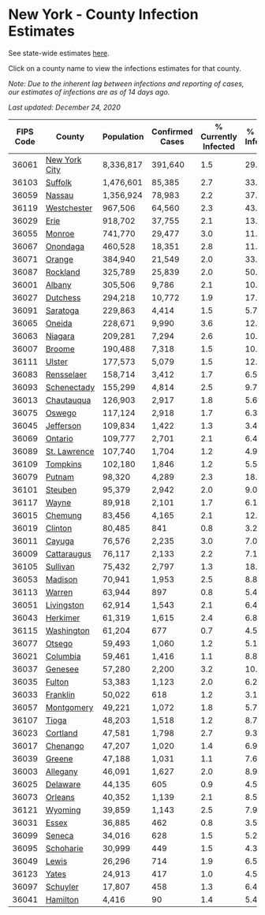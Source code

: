 # New York - County Infection Estimates

See state-wide estimates [here](/infections/us-ny).

Click on a county name to view the infections estimates for that county.

*Note: Due to the inherent lag between infections and reporting of cases, our estimates of infections are as of 14 days ago.*

*Last updated: December 24, 2020*

|   FIPS Code |                         County |   Population |   Confirmed Cases |   % Currently Infected |   % Total Infected |
|-------------|--------------------------------|--------------|-------------------|------------------------|--------------------|
|       36061 | [New York City](new-york-city) |    8,336,817 |           391,640 |                    1.5 |               29.2 |
|       36103 |             [Suffolk](suffolk) |    1,476,601 |            85,385 |                    2.7 |               33.9 |
|       36059 |               [Nassau](nassau) |    1,356,924 |            78,983 |                    2.2 |               37.3 |
|       36119 |     [Westchester](westchester) |      967,506 |            64,560 |                    2.3 |               43.1 |
|       36029 |                   [Erie](erie) |      918,702 |            37,755 |                    2.1 |               13.1 |
|       36055 |               [Monroe](monroe) |      741,770 |            29,477 |                    3.0 |               11.0 |
|       36067 |           [Onondaga](onondaga) |      460,528 |            18,351 |                    2.8 |               11.3 |
|       36071 |               [Orange](orange) |      384,940 |            21,549 |                    2.0 |               33.0 |
|       36087 |           [Rockland](rockland) |      325,789 |            25,839 |                    2.0 |               50.9 |
|       36001 |               [Albany](albany) |      305,506 |             9,786 |                    2.1 |               10.6 |
|       36027 |           [Dutchess](dutchess) |      294,218 |            10,772 |                    1.9 |               17.5 |
|       36091 |           [Saratoga](saratoga) |      229,863 |             4,414 |                    1.5 |                5.7 |
|       36065 |               [Oneida](oneida) |      228,671 |             9,990 |                    3.6 |               12.0 |
|       36063 |             [Niagara](niagara) |      209,281 |             7,294 |                    2.6 |               10.1 |
|       36007 |               [Broome](broome) |      190,488 |             7,318 |                    1.5 |               10.3 |
|       36111 |               [Ulster](ulster) |      177,573 |             5,079 |                    1.5 |               12.9 |
|       36083 |       [Rensselaer](rensselaer) |      158,714 |             3,412 |                    1.7 |                6.5 |
|       36093 |     [Schenectady](schenectady) |      155,299 |             4,814 |                    2.5 |                9.7 |
|       36013 |       [Chautauqua](chautauqua) |      126,903 |             2,917 |                    1.8 |                5.6 |
|       36075 |               [Oswego](oswego) |      117,124 |             2,918 |                    1.7 |                6.3 |
|       36045 |         [Jefferson](jefferson) |      109,834 |             1,422 |                    1.3 |                3.4 |
|       36069 |             [Ontario](ontario) |      109,777 |             2,701 |                    2.1 |                6.4 |
|       36089 |   [St. Lawrence](st.-lawrence) |      107,740 |             1,704 |                    1.2 |                4.9 |
|       36109 |           [Tompkins](tompkins) |      102,180 |             1,846 |                    1.2 |                5.5 |
|       36079 |               [Putnam](putnam) |       98,320 |             4,289 |                    2.3 |               18.8 |
|       36101 |             [Steuben](steuben) |       95,379 |             2,942 |                    2.0 |                9.0 |
|       36117 |                 [Wayne](wayne) |       89,918 |             2,101 |                    1.7 |                6.1 |
|       36015 |             [Chemung](chemung) |       83,456 |             4,165 |                    2.1 |               12.8 |
|       36019 |             [Clinton](clinton) |       80,485 |               841 |                    0.8 |                3.2 |
|       36011 |               [Cayuga](cayuga) |       76,576 |             2,235 |                    3.0 |                7.0 |
|       36009 |     [Cattaraugus](cattaraugus) |       76,117 |             2,133 |                    2.2 |                7.1 |
|       36105 |           [Sullivan](sullivan) |       75,432 |             2,797 |                    1.3 |               18.7 |
|       36053 |             [Madison](madison) |       70,941 |             1,953 |                    2.5 |                8.8 |
|       36113 |               [Warren](warren) |       63,944 |               897 |                    0.8 |                5.4 |
|       36051 |       [Livingston](livingston) |       62,914 |             1,543 |                    2.1 |                6.4 |
|       36043 |           [Herkimer](herkimer) |       61,319 |             1,615 |                    2.4 |                6.8 |
|       36115 |       [Washington](washington) |       61,204 |               677 |                    0.7 |                4.5 |
|       36077 |               [Otsego](otsego) |       59,493 |             1,060 |                    1.2 |                5.1 |
|       36021 |           [Columbia](columbia) |       59,461 |             1,416 |                    1.1 |                8.8 |
|       36037 |             [Genesee](genesee) |       57,280 |             2,200 |                    3.2 |               10.7 |
|       36035 |               [Fulton](fulton) |       53,383 |             1,123 |                    2.0 |                6.2 |
|       36033 |           [Franklin](franklin) |       50,022 |               618 |                    1.2 |                3.1 |
|       36057 |       [Montgomery](montgomery) |       49,221 |             1,072 |                    1.8 |                5.7 |
|       36107 |                 [Tioga](tioga) |       48,203 |             1,518 |                    1.2 |                8.7 |
|       36023 |           [Cortland](cortland) |       47,581 |             1,798 |                    2.7 |                9.3 |
|       36017 |           [Chenango](chenango) |       47,207 |             1,020 |                    1.4 |                6.9 |
|       36039 |               [Greene](greene) |       47,188 |             1,031 |                    1.1 |                7.6 |
|       36003 |           [Allegany](allegany) |       46,091 |             1,627 |                    2.0 |                8.9 |
|       36025 |           [Delaware](delaware) |       44,135 |               605 |                    0.9 |                4.5 |
|       36073 |             [Orleans](orleans) |       40,352 |             1,139 |                    2.1 |                8.5 |
|       36121 |             [Wyoming](wyoming) |       39,859 |             1,143 |                    2.5 |                7.9 |
|       36031 |                 [Essex](essex) |       36,885 |               462 |                    0.8 |                3.5 |
|       36099 |               [Seneca](seneca) |       34,016 |               628 |                    1.5 |                5.2 |
|       36095 |         [Schoharie](schoharie) |       30,999 |               449 |                    1.5 |                4.3 |
|       36049 |                 [Lewis](lewis) |       26,296 |               714 |                    1.9 |                6.5 |
|       36123 |                 [Yates](yates) |       24,913 |               417 |                    1.0 |                4.5 |
|       36097 |           [Schuyler](schuyler) |       17,807 |               458 |                    1.3 |                6.4 |
|       36041 |           [Hamilton](hamilton) |        4,416 |                90 |                    1.4 |                5.4 |